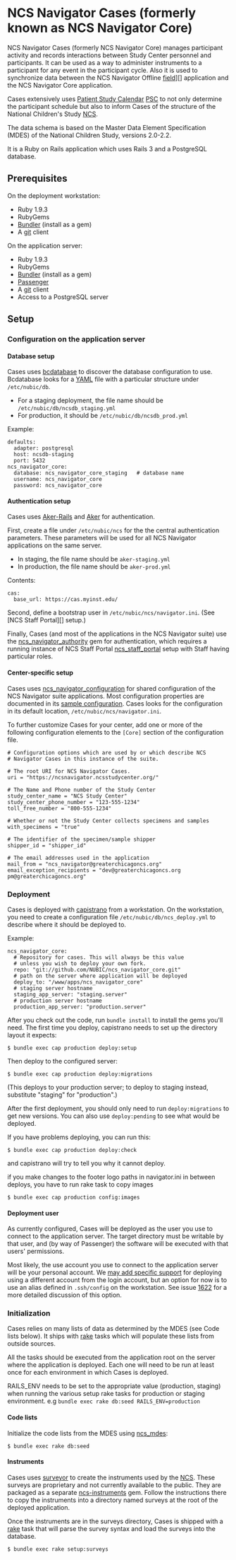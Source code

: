 NCS Navigator Cases (formerly known as NCS Navigator Core)
==================

NCS Navigator Cases (formerly NCS Navigator Core) manages participant
activity and records interactions between Study Center personnel and participants.
It can be used as a way to administer instruments to a participant
for any event in the participant cycle. Also it is used to
synchronize data between the NCS Navigator Offline [field]][] application
and the NCS Navigator Core application.

Cases extensively uses [Patient Study Calendar][] [PSC][] to not only determine
the participant schedule but also to inform Cases of the structure of
the National Children's Study [NCS][].

The data schema is based on the Master Data Element Specification (MDES)
of the National Children Study, versions 2.0-2.2.

It is a Ruby on Rails application which uses Rails 3 and a PostgreSQL
database.

[field]: https://github.com/NUBIC/ncs_navigator_field
[Patient Study Calendar]: https://cabig.nci.nih.gov/community/tools/PatientStudyCalendar
[PSC]: https://github.com/NCIP/psc
[NCS]: http://www.nationalchildrensstudy.gov/Pages/default.aspx

Prerequisites
-------------

On the deployment workstation:

* Ruby 1.9.3
* RubyGems
* [Bundler][] (install as a gem)
* A [git][] client

On the application server:

* Ruby 1.9.3
* RubyGems
* [Bundler][] (install as a gem)
* [Passenger][]
* A [git][] client
* Access to a PostgreSQL server

[Bundler]: http://gembundler.com/
[git]: http://git-scm.com/
[Passenger]: http://modrails.com/
[ree]: http://www.rubyenterpriseedition.com/

Setup
-----

### Configuration on the application server

#### Database setup

Cases uses [bcdatabase][] to discover the database
configuration to use. Bcdatabase looks for a [YAML][] file with a
particular structure under `/etc/nubic/db`.

[bcdatabase]: https://github.com/NUBIC/bcdatabase/blob/master/README.markdown
[YAML]: http://yaml.org/

* For a staging deployment, the file name should be `/etc/nubic/db/ncsdb_staging.yml`
* For production, it should be `/etc/nubic/db/ncsdb_prod.yml`

Example:

    defaults:
      adapter: postgresql
      host: ncsdb-staging
      port: 5432
    ncs_navigator_core:
      database: ncs_navigator_core_staging   # database name
      username: ncs_navigator_core
      password: ncs_navigator_core

#### Authentication setup

Cases uses [Aker-Rails][] and [Aker][] for authentication.

[Aker-Rails]: https://github.com/NUBIC/aker-rails/
[Aker]: http://rubydoc.info/github/NUBIC/aker/

First, create a file under `/etc/nubic/ncs` for the the central
authentication parameters. These parameters will be used for all NCS
Navigator applications on the same server.

* In staging, the file name should be `aker-staging.yml`
* In production, the file name should be `aker-prod.yml`

Contents:

    cas:
      base_url: https://cas.myinst.edu/

Second, define a bootstrap user in
`/etc/nubic/ncs/navigator.ini`. (See [NCS Staff Portal][] setup.)

Finally, Cases (and most of the applications in the NCS Navigator suite) use
the [ncs_navigator_authority][] gem for authentication, which requires a running
instance of NCS Staff Portal [ncs_staff_portal][] setup with Staff having particular roles.

[ncs_navigator_authority]: https://github.com/NUBIC/ncs_navigator_authority
[ncs_staff_portal]: https://github.com/NUBIC/ncs_staff_portal

#### Center-specific setup

Cases uses [ncs_navigator_configuration][] for shared
configuration of the NCS Navigator suite applications. Most
configuration properties are documented in its [sample
configuration][ncsn_conf_sample]. Cases looks for the
configuration in its default location, `/etc/nubic/ncs/navigator.ini`.

[ncs_navigator_configuration]: https://github.com/NUBIC/ncs_navigator_configuration
[ncsn_conf_sample]: http://rubydoc.info/gems/ncs_navigator_configuration/file/sample_configuration.ini

To further customize Cases for your center, add one or more of
the following configuration elements to the `[Core]` section of
the configuration file.

    # Configuration options which are used by or which describe NCS
    # Navigator Cases in this instance of the suite.

    # The root URI for NCS Navigator Cases.
    uri = "https://ncsnavigator.ncsstudycenter.org/"

    # The Name and Phone number of the Study Center
    study_center_name = "NCS Study Center"
    study_center_phone_number = "123-555-1234"
    toll_free_number = "800-555-1234"

    # Whether or not the Study Center collects specimens and samples
    with_specimens = "true"

    # The identifier of the specimen/sample shipper
    shipper_id = "shipper_id"

    # The email addresses used in the application
    mail_from = "ncs_navigator@greaterchicagoncs.org"
    email_exception_recipients = "dev@greaterchicagoncs.org pm@greaterchicagoncs.org"


### Deployment

Cases is deployed with [capistrano][cap] from a workstation. On
the workstation, you need to create a configuration file
`/etc/nubic/db/ncs_deploy.yml` to describe where it should be
deployed to.

[cap]: https://github.com/capistrano/capistrano/wiki/

Example:

    ncs_navigator_core:
      # Repository for cases. This will always be this value
      # unless you wish to deploy your own fork.
      repo: "git://github.com/NUBIC/ncs_navigator_core.git"
      # path on the server where application will be deployed
      deploy_to: "/www/apps/ncs_navigator_core"
      # staging server hostname
      staging_app_server: "staging.server"
      # production server hostname
      production_app_server: "production.server"


After you check out the code, run `bundle install` to install the gems
you'll need. The first time you deploy, capistrano needs to set up the
directory layout it expects:

    $ bundle exec cap production deploy:setup

Then deploy to the configured server:

    $ bundle exec cap production deploy:migrations

(This deploys to your production server; to deploy to staging instead,
substitute "staging" for "production".)

After the first deployment, you should only need to run
`deploy:migrations` to get new versions. You can also use
`deploy:pending` to see what would be deployed.

If you have problems deploying, you can run this:

    $ bundle exec cap production deploy:check

and capistrano will try to tell you why it cannot deploy.

if you make changes to the footer logo paths in navigator.ini in between
deploys, you have to run rake task to copy images

    $ bundle exec cap production config:images

#### Deployment user

As currently configured, Cases will be deployed as the user you
use to connect to the application server. The target directory must be
writable by that user, and (by way of Passenger) the software will be
executed with that users' permissions.

Most likely, the use account you use to connect to the application
server will be your personal account. We [may add specific
support][1622] for deploying using a different account from the login
account, but an option for now is to use an alias defined in
`.ssh/config` on the workstation. See issue [1622][] for a more
detailed discussion of this option.

[1622]: https://code.bioinformatics.northwestern.edu/issues/issues/show/1622

### Initialization

Cases relies on many lists of data as determined by the MDES (see Code lists below).
It ships with [rake][] tasks which will populate these lists
from outside sources.

All the tasks should be executed from the application root on the
server where the application is deployed. Each one will need to be run
at least once for each environment in which Cases is deployed.

RAILS_ENV needs to be set to the appropriate value (production, staging) when running
the various setup rake tasks for production or staging environment.
e.g `bundle exec rake db:seed RAILS_ENV=production`

[rake]: http://rake.rubyforge.org/

#### Code lists

Initialize the code lists from the MDES using [ncs_mdes][]:

    $ bundle exec rake db:seed

[ncs_mdes]: https://github.com/NUBIC/ncs_mdes

#### Instruments

Cases uses [surveyor][] to create the instruments used by the [NCS][]. These surveys
are proprietary and not currently available to the public. They are packaged as a
separate [ncs-instruments][] gem. Follow the instructions there to copy the instruments
into a directory named surveys at the root of the deployed application.

Once the instruments are in the surveys directory, Cases is shipped with a [rake][] task
that will parse the survey syntax and load the surveys into the database.

    $ bundle exec rake setup:surveys

[surveyor]: https://github.com/NUBIC/surveyor
[ncs-instruments]: https://github.com/NUBIC/ncs_navigator_instruments
